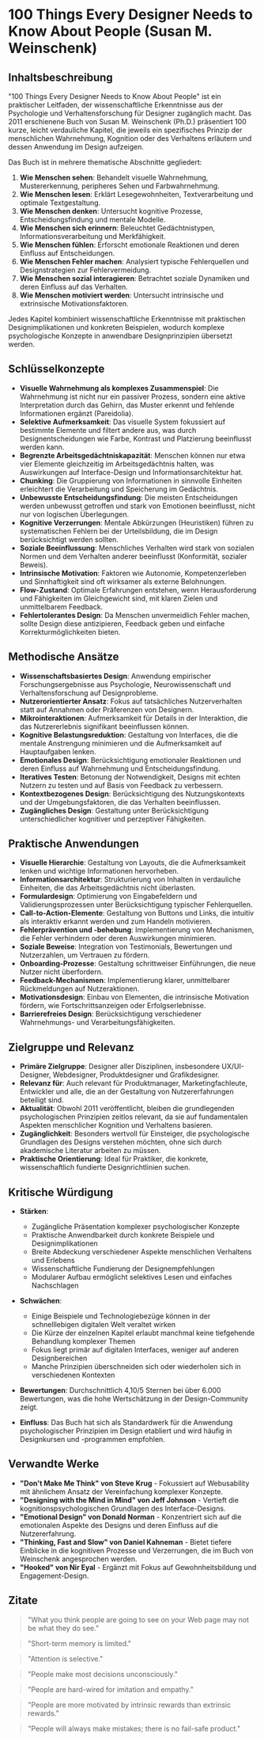 # 100 Things Every Designer Needs to Know About People (Susan M. Weinschenk)

## Inhaltsbeschreibung
"100 Things Every Designer Needs to Know About People" ist ein praktischer Leitfaden, der wissenschaftliche Erkenntnisse aus der Psychologie und Verhaltensforschung für Designer zugänglich macht. Das 2011 erschienene Buch von Susan M. Weinschenk (Ph.D.) präsentiert 100 kurze, leicht verdauliche Kapitel, die jeweils ein spezifisches Prinzip der menschlichen Wahrnehmung, Kognition oder des Verhaltens erläutern und dessen Anwendung im Design aufzeigen.

Das Buch ist in mehrere thematische Abschnitte gegliedert:

1. **Wie Menschen sehen**: Behandelt visuelle Wahrnehmung, Mustererkennung, peripheres Sehen und Farbwahrnehmung.
2. **Wie Menschen lesen**: Erklärt Lesegewohnheiten, Textverarbeitung und optimale Textgestaltung.
3. **Wie Menschen denken**: Untersucht kognitive Prozesse, Entscheidungsfindung und mentale Modelle.
4. **Wie Menschen sich erinnern**: Beleuchtet Gedächtnistypen, Informationsverarbeitung und Merkfähigkeit.
5. **Wie Menschen fühlen**: Erforscht emotionale Reaktionen und deren Einfluss auf Entscheidungen.
6. **Wie Menschen Fehler machen**: Analysiert typische Fehlerquellen und Designstrategien zur Fehlervermeidung.
7. **Wie Menschen sozial interagieren**: Betrachtet soziale Dynamiken und deren Einfluss auf das Verhalten.
8. **Wie Menschen motiviert werden**: Untersucht intrinsische und extrinsische Motivationsfaktoren.

Jedes Kapitel kombiniert wissenschaftliche Erkenntnisse mit praktischen Designimplikationen und konkreten Beispielen, wodurch komplexe psychologische Konzepte in anwendbare Designprinzipien übersetzt werden.

## Schlüsselkonzepte
- **Visuelle Wahrnehmung als komplexes Zusammenspiel**: Die Wahrnehmung ist nicht nur ein passiver Prozess, sondern eine aktive Interpretation durch das Gehirn, das Muster erkennt und fehlende Informationen ergänzt (Pareidolia).
- **Selektive Aufmerksamkeit**: Das visuelle System fokussiert auf bestimmte Elemente und filtert andere aus, was durch Designentscheidungen wie Farbe, Kontrast und Platzierung beeinflusst werden kann.
- **Begrenzte Arbeitsgedächtniskapazität**: Menschen können nur etwa vier Elemente gleichzeitig im Arbeitsgedächtnis halten, was Auswirkungen auf Interface-Design und Informationsarchitektur hat.
- **Chunking**: Die Gruppierung von Informationen in sinnvolle Einheiten erleichtert die Verarbeitung und Speicherung im Gedächtnis.
- **Unbewusste Entscheidungsfindung**: Die meisten Entscheidungen werden unbewusst getroffen und stark von Emotionen beeinflusst, nicht nur von logischen Überlegungen.
- **Kognitive Verzerrungen**: Mentale Abkürzungen (Heuristiken) führen zu systematischen Fehlern bei der Urteilsbildung, die im Design berücksichtigt werden sollten.
- **Soziale Beeinflussung**: Menschliches Verhalten wird stark von sozialen Normen und dem Verhalten anderer beeinflusst (Konformität, sozialer Beweis).
- **Intrinsische Motivation**: Faktoren wie Autonomie, Kompetenzerleben und Sinnhaftigkeit sind oft wirksamer als externe Belohnungen.
- **Flow-Zustand**: Optimale Erfahrungen entstehen, wenn Herausforderung und Fähigkeiten im Gleichgewicht sind, mit klaren Zielen und unmittelbarem Feedback.
- **Fehlertolerantes Design**: Da Menschen unvermeidlich Fehler machen, sollte Design diese antizipieren, Feedback geben und einfache Korrekturmöglichkeiten bieten.

## Methodische Ansätze
- **Wissenschaftsbasiertes Design**: Anwendung empirischer Forschungsergebnisse aus Psychologie, Neurowissenschaft und Verhaltensforschung auf Designprobleme.
- **Nutzerorientierter Ansatz**: Fokus auf tatsächliches Nutzerverhalten statt auf Annahmen oder Präferenzen von Designern.
- **Mikrointeraktionen**: Aufmerksamkeit für Details in der Interaktion, die das Nutzererlebnis signifikant beeinflussen können.
- **Kognitive Belastungsreduktion**: Gestaltung von Interfaces, die die mentale Anstrengung minimieren und die Aufmerksamkeit auf Hauptaufgaben lenken.
- **Emotionales Design**: Berücksichtigung emotionaler Reaktionen und deren Einfluss auf Wahrnehmung und Entscheidungsfindung.
- **Iteratives Testen**: Betonung der Notwendigkeit, Designs mit echten Nutzern zu testen und auf Basis von Feedback zu verbessern.
- **Kontextbezogenes Design**: Berücksichtigung des Nutzungskontexts und der Umgebungsfaktoren, die das Verhalten beeinflussen.
- **Zugängliches Design**: Gestaltung unter Berücksichtigung unterschiedlicher kognitiver und perzeptiver Fähigkeiten.

## Praktische Anwendungen
- **Visuelle Hierarchie**: Gestaltung von Layouts, die die Aufmerksamkeit lenken und wichtige Informationen hervorheben.
- **Informationsarchitektur**: Strukturierung von Inhalten in verdauliche Einheiten, die das Arbeitsgedächtnis nicht überlasten.
- **Formulardesign**: Optimierung von Eingabefeldern und Validierungsprozessen unter Berücksichtigung typischer Fehlerquellen.
- **Call-to-Action-Elemente**: Gestaltung von Buttons und Links, die intuitiv als interaktiv erkannt werden und zum Handeln motivieren.
- **Fehlerprävention und -behebung**: Implementierung von Mechanismen, die Fehler verhindern oder deren Auswirkungen minimieren.
- **Soziale Beweise**: Integration von Testimonials, Bewertungen und Nutzerzahlen, um Vertrauen zu fördern.
- **Onboarding-Prozesse**: Gestaltung schrittweiser Einführungen, die neue Nutzer nicht überfordern.
- **Feedback-Mechanismen**: Implementierung klarer, unmittelbarer Rückmeldungen auf Nutzeraktionen.
- **Motivationsdesign**: Einbau von Elementen, die intrinsische Motivation fördern, wie Fortschrittsanzeigen oder Erfolgserlebnisse.
- **Barrierefreies Design**: Berücksichtigung verschiedener Wahrnehmungs- und Verarbeitungsfähigkeiten.

## Zielgruppe und Relevanz
- **Primäre Zielgruppe**: Designer aller Disziplinen, insbesondere UX/UI-Designer, Webdesigner, Produktdesigner und Grafikdesigner.
- **Relevanz für**: Auch relevant für Produktmanager, Marketingfachleute, Entwickler und alle, die an der Gestaltung von Nutzererfahrungen beteiligt sind.
- **Aktualität**: Obwohl 2011 veröffentlicht, bleiben die grundlegenden psychologischen Prinzipien zeitlos relevant, da sie auf fundamentalen Aspekten menschlicher Kognition und Verhaltens basieren.
- **Zugänglichkeit**: Besonders wertvoll für Einsteiger, die psychologische Grundlagen des Designs verstehen möchten, ohne sich durch akademische Literatur arbeiten zu müssen.
- **Praktische Orientierung**: Ideal für Praktiker, die konkrete, wissenschaftlich fundierte Designrichtlinien suchen.

## Kritische Würdigung
- **Stärken**: 
  - Zugängliche Präsentation komplexer psychologischer Konzepte
  - Praktische Anwendbarkeit durch konkrete Beispiele und Designimplikationen
  - Breite Abdeckung verschiedener Aspekte menschlichen Verhaltens und Erlebens
  - Wissenschaftliche Fundierung der Designempfehlungen
  - Modularer Aufbau ermöglicht selektives Lesen und einfaches Nachschlagen

- **Schwächen**: 
  - Einige Beispiele und Technologiebezüge können in der schnelllebigen digitalen Welt veraltet wirken
  - Die Kürze der einzelnen Kapitel erlaubt manchmal keine tiefgehende Behandlung komplexer Themen
  - Fokus liegt primär auf digitalen Interfaces, weniger auf anderen Designbereichen
  - Manche Prinzipien überschneiden sich oder wiederholen sich in verschiedenen Kontexten

- **Bewertungen**: Durchschnittlich 4,10/5 Sternen bei über 6.000 Bewertungen, was die hohe Wertschätzung in der Design-Community zeigt.

- **Einfluss**: Das Buch hat sich als Standardwerk für die Anwendung psychologischer Prinzipien im Design etabliert und wird häufig in Designkursen und -programmen empfohlen.

## Verwandte Werke
- **"Don't Make Me Think" von Steve Krug** - Fokussiert auf Webusability mit ähnlichem Ansatz der Vereinfachung komplexer Konzepte.
- **"Designing with the Mind in Mind" von Jeff Johnson** - Vertieft die kognitionspsychologischen Grundlagen des Interface-Designs.
- **"Emotional Design" von Donald Norman** - Konzentriert sich auf die emotionalen Aspekte des Designs und deren Einfluss auf die Nutzererfahrung.
- **"Thinking, Fast and Slow" von Daniel Kahneman** - Bietet tiefere Einblicke in die kognitiven Prozesse und Verzerrungen, die im Buch von Weinschenk angesprochen werden.
- **"Hooked" von Nir Eyal** - Ergänzt mit Fokus auf Gewohnheitsbildung und Engagement-Design.

## Zitate
> "What you think people are going to see on your Web page may not be what they do see."

> "Short-term memory is limited."

> "Attention is selective."

> "People make most decisions unconsciously."

> "People are hard-wired for imitation and empathy."

> "People are more motivated by intrinsic rewards than extrinsic rewards."

> "People will always make mistakes; there is no fail-safe product."
